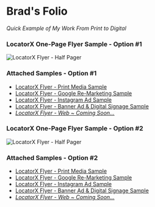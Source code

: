 # Brad's Folio		
_Quick Example of My Work From Print to Digital_

### LocatorX One-Page Flyer Sample - Option #1		
![LocatorX Flyer - Half Pager](https://iambradblackburn.github.io/folio/option1/LocatorX-HalfPage.jpeg)

### 	Attached Samples - Option #1
* [LocatorX Flyer - Print Media Sample](https://iambradblackburn.github.io/folio/option1/LocatorX-Option1.jpg)
* [LocatorX Flyer - Google Re-Marketing Sample](https://iambradblackburn.github.io/folio/option1/LocatorX-HalfPage.jpg)
* [LocatorX Flyer - Instagram Ad Sample](https://iambradblackburn.github.io/folio/option1/LocatorX-Instagram.jpeg)
* [LocatorX Flyer - Banner Ad & Digital Signage Sample](https://iambradblackburn.github.io/folio/option1/LocatorX-LongBanner.jpeg)
* _[LocatorX Flyer - Web ~ Coming Soon...](#)_

### LocatorX One-Page Flyer Sample - Option #2		
![LocatorX Flyer - Half Pager](https://iambradblackburn.github.io/folio/option2/LocatorX-HalfPage.jpeg)

### 	Attached Samples - Option #2
* [LocatorX Flyer - Print Media Sample](https://iambradblackburn.github.io/folio/option2/LocatorX-Option1.jpg)
* [LocatorX Flyer - Google Re-Marketing Sample](https://iambradblackburn.github.io/folio/option2/LocatorX-HalfPage.jpeg)
* [LocatorX Flyer - Instagram Ad Sample](https://iambradblackburn.github.io/folio/option2/LocatorX-Instagram.jpeg)
* [LocatorX Flyer - Banner Ad & Digital Signage Sample](https://iambradblackburn.github.io/folio/option2/LocatorX-LongBanner.jpeg)
* _[LocatorX Flyer - Web ~ Coming Soon...](#)_
